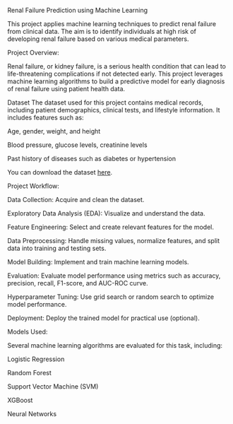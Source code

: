 Renal Failure Prediction using Machine Learning

This project applies machine learning techniques to predict renal failure from clinical data. The aim is to identify individuals at high risk of developing renal failure based on various medical parameters.

Project Overview:

Renal failure, or kidney failure, is a serious health condition that can lead to life-threatening complications if not detected early. This project leverages machine learning algorithms to build a predictive model for early diagnosis of renal failure using patient health data.

Dataset
The dataset used for this project contains medical records, including patient demographics, clinical tests, and lifestyle information. It includes features such as:

Age, gender, weight, and height

Blood pressure, glucose levels, creatinine levels

Past history of diseases such as diabetes or hypertension

You can download the dataset [here](https://www.kaggle.com/datasets/mansoordaku/ckdisease).

Project Workflow:

Data Collection: Acquire and clean the dataset.

Exploratory Data Analysis (EDA): Visualize and understand the data.

Feature Engineering: Select and create relevant features for the model.

Data Preprocessing: Handle missing values, normalize features, and split data into training and testing sets.

Model Building: Implement and train machine learning models.

Evaluation: Evaluate model performance using metrics such as accuracy, precision, recall, F1-score, and AUC-ROC curve.

Hyperparameter Tuning: Use grid search or random search to optimize model performance.

Deployment: Deploy the trained model for practical use (optional).

Models Used:

Several machine learning algorithms are evaluated for this task, including:

Logistic Regression

Random Forest

Support Vector Machine (SVM)

XGBoost

Neural Networks
